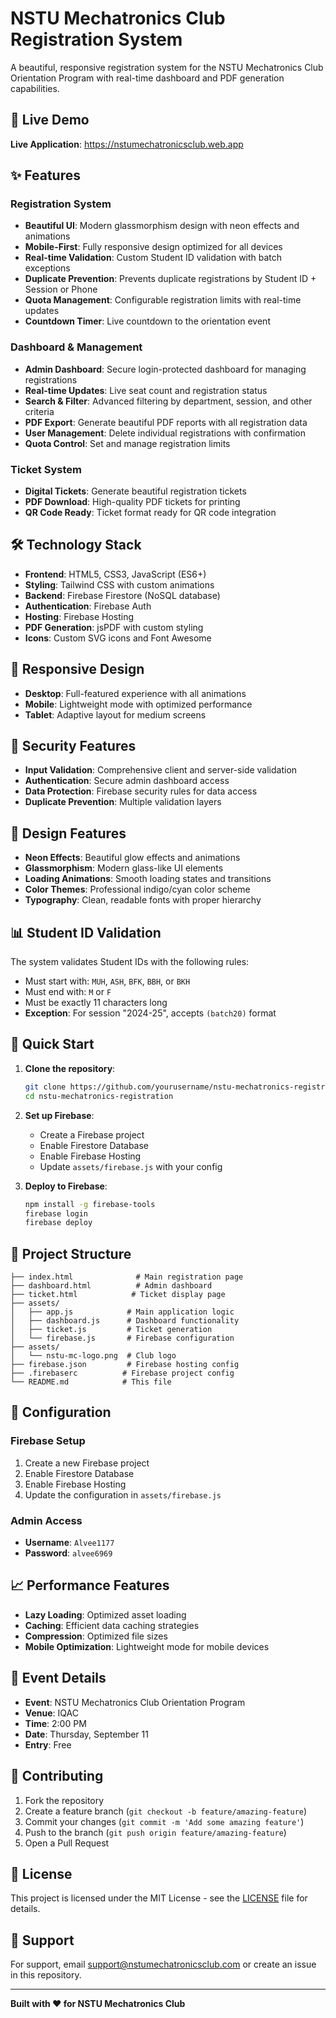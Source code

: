# NSTU Mechatronics Club Registration System

A beautiful, responsive registration system for the NSTU Mechatronics Club Orientation Program with real-time dashboard and PDF generation capabilities.

## 🚀 Live Demo

**Live Application**: https://nstumechatronicsclub.web.app

## ✨ Features

### Registration System
- **Beautiful UI**: Modern glassmorphism design with neon effects and animations
- **Mobile-First**: Fully responsive design optimized for all devices
- **Real-time Validation**: Custom Student ID validation with batch exceptions
- **Duplicate Prevention**: Prevents duplicate registrations by Student ID + Session or Phone
- **Quota Management**: Configurable registration limits with real-time updates
- **Countdown Timer**: Live countdown to the orientation event

### Dashboard & Management
- **Admin Dashboard**: Secure login-protected dashboard for managing registrations
- **Real-time Updates**: Live seat count and registration status
- **Search & Filter**: Advanced filtering by department, session, and other criteria
- **PDF Export**: Generate beautiful PDF reports with all registration data
- **User Management**: Delete individual registrations with confirmation
- **Quota Control**: Set and manage registration limits

### Ticket System
- **Digital Tickets**: Generate beautiful registration tickets
- **PDF Download**: High-quality PDF tickets for printing
- **QR Code Ready**: Ticket format ready for QR code integration

## 🛠️ Technology Stack

- **Frontend**: HTML5, CSS3, JavaScript (ES6+)
- **Styling**: Tailwind CSS with custom animations
- **Backend**: Firebase Firestore (NoSQL database)
- **Authentication**: Firebase Auth
- **Hosting**: Firebase Hosting
- **PDF Generation**: jsPDF with custom styling
- **Icons**: Custom SVG icons and Font Awesome

## 📱 Responsive Design

- **Desktop**: Full-featured experience with all animations
- **Mobile**: Lightweight mode with optimized performance
- **Tablet**: Adaptive layout for medium screens

## 🔐 Security Features

- **Input Validation**: Comprehensive client and server-side validation
- **Authentication**: Secure admin dashboard access
- **Data Protection**: Firebase security rules for data access
- **Duplicate Prevention**: Multiple validation layers

## 🎨 Design Features

- **Neon Effects**: Beautiful glow effects and animations
- **Glassmorphism**: Modern glass-like UI elements
- **Loading Animations**: Smooth loading states and transitions
- **Color Themes**: Professional indigo/cyan color scheme
- **Typography**: Clean, readable fonts with proper hierarchy

## 📊 Student ID Validation

The system validates Student IDs with the following rules:
- Must start with: `MUH`, `ASH`, `BFK`, `BBH`, or `BKH`
- Must end with: `M` or `F`
- Must be exactly 11 characters long
- **Exception**: For session "2024-25", accepts `(batch20)` format

## 🚀 Quick Start

1. **Clone the repository**:
   ```bash
   git clone https://github.com/yourusername/nstu-mechatronics-registration.git
   cd nstu-mechatronics-registration
   ```

2. **Set up Firebase**:
   - Create a Firebase project
   - Enable Firestore Database
   - Enable Firebase Hosting
   - Update `assets/firebase.js` with your config

3. **Deploy to Firebase**:
   ```bash
   npm install -g firebase-tools
   firebase login
   firebase deploy
   ```

## 📁 Project Structure

```
├── index.html              # Main registration page
├── dashboard.html          # Admin dashboard
├── ticket.html            # Ticket display page
├── assets/
│   ├── app.js            # Main application logic
│   ├── dashboard.js      # Dashboard functionality
│   ├── ticket.js         # Ticket generation
│   └── firebase.js       # Firebase configuration
├── assets/
│   └── nstu-mc-logo.png  # Club logo
├── firebase.json         # Firebase hosting config
├── .firebaserc          # Firebase project config
└── README.md            # This file
```

## 🔧 Configuration

### Firebase Setup
1. Create a new Firebase project
2. Enable Firestore Database
3. Enable Firebase Hosting
4. Update the configuration in `assets/firebase.js`

### Admin Access
- **Username**: `Alvee1177`
- **Password**: `alvee6969`

## 📈 Performance Features

- **Lazy Loading**: Optimized asset loading
- **Caching**: Efficient data caching strategies
- **Compression**: Optimized file sizes
- **Mobile Optimization**: Lightweight mode for mobile devices

## 🎯 Event Details

- **Event**: NSTU Mechatronics Club Orientation Program
- **Venue**: IQAC
- **Time**: 2:00 PM
- **Date**: Thursday, September 11
- **Entry**: Free

## 🤝 Contributing

1. Fork the repository
2. Create a feature branch (`git checkout -b feature/amazing-feature`)
3. Commit your changes (`git commit -m 'Add some amazing feature'`)
4. Push to the branch (`git push origin feature/amazing-feature`)
5. Open a Pull Request

## 📄 License

This project is licensed under the MIT License - see the [LICENSE](LICENSE) file for details.

## 👥 Support

For support, email support@nstumechatronicsclub.com or create an issue in this repository.

---

**Built with ❤️ for NSTU Mechatronics Club**
